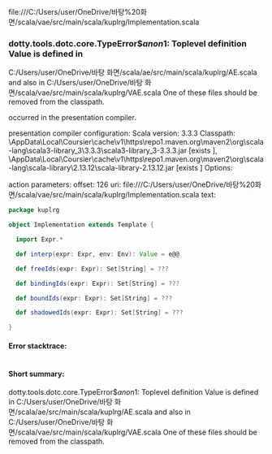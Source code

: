 file:///C:/Users/user/OneDrive/바탕%20화면/scala/vae/src/main/scala/kuplrg/Implementation.scala
### dotty.tools.dotc.core.TypeError$$anon$1: Toplevel definition Value is defined in
  C:/Users/user/OneDrive/바탕 화면/scala/ae/src/main/scala/kuplrg/AE.scala
and also in
  C:/Users/user/OneDrive/바탕 화면/scala/vae/src/main/scala/kuplrg/VAE.scala
One of these files should be removed from the classpath.

occurred in the presentation compiler.

presentation compiler configuration:
Scala version: 3.3.3
Classpath:
<HOME>\AppData\Local\Coursier\cache\v1\https\repo1.maven.org\maven2\org\scala-lang\scala3-library_3\3.3.3\scala3-library_3-3.3.3.jar [exists ], <HOME>\AppData\Local\Coursier\cache\v1\https\repo1.maven.org\maven2\org\scala-lang\scala-library\2.13.12\scala-library-2.13.12.jar [exists ]
Options:



action parameters:
offset: 126
uri: file:///C:/Users/user/OneDrive/바탕%20화면/scala/vae/src/main/scala/kuplrg/Implementation.scala
text:
```scala
package kuplrg

object Implementation extends Template {

  import Expr.*

  def interp(expr: Expr, env: Env): Value = e@@

  def freeIds(expr: Expr): Set[String] = ???

  def bindingIds(expr: Expr): Set[String] = ???

  def boundIds(expr: Expr): Set[String] = ???

  def shadowedIds(expr: Expr): Set[String] = ???

}

```



#### Error stacktrace:

```

```
#### Short summary: 

dotty.tools.dotc.core.TypeError$$anon$1: Toplevel definition Value is defined in
  C:/Users/user/OneDrive/바탕 화면/scala/ae/src/main/scala/kuplrg/AE.scala
and also in
  C:/Users/user/OneDrive/바탕 화면/scala/vae/src/main/scala/kuplrg/VAE.scala
One of these files should be removed from the classpath.